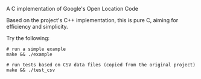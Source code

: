 A C implementation of Google's Open Location Code

Based on the project's C++ implementation, this is pure C, aiming for
efficiency and simplicity.

Try the following:

    # run a simple example
    make && ./example

    # run tests based on CSV data files (copied from the original project)
    make && ./test_csv

